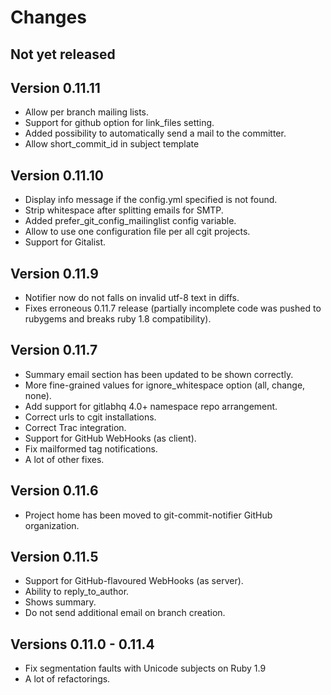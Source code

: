 # Changes

## Not yet released

## Version 0.11.11

* Allow per branch mailing lists.
* Support for github option for link_files setting.
* Added possibility to automatically send a mail to the committer.
* Allow short_commit_id in subject template

## Version 0.11.10

* Display info message if the config.yml specified is not found.
* Strip whitespace after splitting emails for SMTP.
* Added prefer_git_config_mailinglist config variable.
* Allow to use one configuration file per all cgit projects.
* Support for Gitalist.

## Version 0.11.9

* Notifier now do not falls on invalid utf-8 text in diffs.
* Fixes erroneous 0.11.7 release (partially incomplete code was pushed to rubygems and breaks ruby 1.8 compatibility).

## Version 0.11.7

* Summary email section has been updated to be shown correctly.
* More fine-grained values for ignore_whitespace option (all, change, none).
* Add support for gitlabhq 4.0+ namespace repo arrangement.
* Correct urls to cgit installations.
* Correct Trac integration.
* Support for GitHub WebHooks (as client).
* Fix mailformed tag notifications.
* A lot of other fixes.

## Version 0.11.6

* Project home has been moved to git-commit-notifier GitHub organization.

## Version 0.11.5

* Support for GitHub-flavoured WebHooks (as server).
* Ability to reply_to_author.
* Shows summary.
* Do not send additional email on branch creation.

## Versions 0.11.0 - 0.11.4

* Fix segmentation faults with Unicode subjects on Ruby 1.9
* A lot of refactorings.
